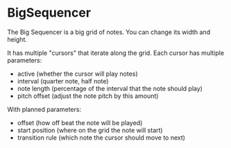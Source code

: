 # BigSequencer

The Big Sequencer is a big grid of notes. You can change its width and height.

It has multiple "cursors" that iterate along the grid. Each cursor has multiple parameters:
- active (whether the cursor will play notes)
- interval (quarter note, half note)
- note length (percentage of the interval that the note should play)
- pitch offset (adjust the note pitch by this amount)

With planned parameters:
- offset (how off beat the note will be played)
- start position (where on the grid the note will start)
- transition rule (which note the cursor should move to next)